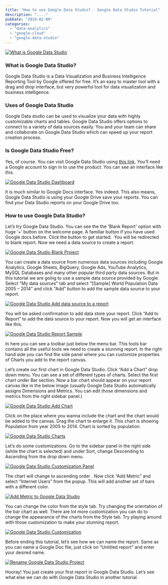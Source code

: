 ```yaml
---
title: "How to use Google Data Studio? - Google Data Studio Tutorial"
description: "...."
pubDate: "2019-02-09"
categories: 
  - "data-analytics"
  - "google-cloud"
  - "google-data-studio"
---
```


[![What is Google Data Studio](/images/Tutorial+1.png)](https://1.bp.blogspot.com/-cFCdj1PPbZY/YCi_fgz0cdI/AAAAAAAAPms/l-q24RTxcwwvstg8S4XLYgw4dTuxm4ZRACLcBGAsYHQ/s1280/Tutorial+1.png)

  

### What is Google Data Studio?

Google Data Studio is a Data Visualization and Business Intelligence Reporting Tool by Google offered for free. It’s an easy to master tool with a drag and drop interface, but very powerful tool for data visualization and business intelligence.

### Uses of Google Data Studio

Google Data studio can be used to visualize your data with highly customizable charts and tables. Google Data Studio offers options to connect to a variety of data sources easily. You and your team can share and collaborate on Google Data Studio which can speed up your report creation process.

### Is Google Data Studio Free?

Yes, of course. You can visit Google Data Studio using [this link](https://datastudio.google.com/). You’ll need a Google account to sign in to use the product. You can see an interface like this.

  

[![Google Data Studio Dashboard](/images/google-data-studio-home-page.PNG)](https://1.bp.blogspot.com/-sih3sOHOaxE/YCi_yUyyDBI/AAAAAAAAPm0/L5p-_rzcMS8sKGRwJaDSZsV_vUKZhP-cACLcBGAsYHQ/s1366/google-data-studio-home-page.PNG)

  

It is much similar to Google Docs interface. Yes indeed. This also means, Google Data Studio is using your Google Drive save your reports. You can find your Data Studio reports on your Google Drive too.

### How to use Google Data Studio?

Let’s try Google Data Studio. You can see the the 'Blank Report' option with huge ‘+’ button on the welcome page. A familiar button if you have used Google docs before. Click the button to get started.  You will be redirected to blank report. Now we need a data source to create a report.

  

[![Google Data Studio Blank Project](/images/google-data-studio-balnk-project.PNG)](https://1.bp.blogspot.com/-OPGbXqvYEMo/YCjAfR8ibPI/AAAAAAAAPnA/ezP9_w_KH2Il-Ah6jywY4O4Q6nNL6nENACLcBGAsYHQ/s1365/google-data-studio-balnk-project.PNG)

  

You can create a data source from numerous data sources including Google Analytics, Google Sheets, BigQuery, Google Ads, YouTube Analytics, MySQL Databases and many other popular third party data sources. But in this tutorial we are going to use a sample data source provided by Google. Select "My data sources" tab and select “\[Sample\] World Population Data 2005 – 2014” and click "Add" button to add the sample data source to your report.

  

[![Google Data Studio Add data source to a report](/images/google-data-studio-add-data-source.PNG)](https://1.bp.blogspot.com/-cwk-qnrHyeQ/YCjBVFqDqfI/AAAAAAAAPnM/KfO0YiIAWBIZ27A0fWoUW7QD88EiW-7IwCLcBGAsYHQ/s1366/google-data-studio-add-data-source.PNG)

  

You will be asked confirmation to add data store your report. Click “Add to Report” to add the data source to your report. Now you will get an interface like this.

  

[![Google Data Studio Report Sample](/images/google-data-studio-report.PNG)](https://1.bp.blogspot.com/-wGTZ3jd7qUY/YCjB4XJWafI/AAAAAAAAPnU/pVK6byziiB4oU3WCGe_-j3O5GTzSjqDfQCLcBGAsYHQ/s1365/google-data-studio-report.PNG)

  

In here you can see a toolbar just below the menu bar. This tools bar contains all the useful tools we need to create a stunning report. In the right hand side you can find the side panel where you can customize properties of Charts you add to the report canvas.

  

Let’s create our first chart in Google Data Studio. Click “Add a Chart” drop down menu. You can see a set of different types of charts. Select the first chart under Bar section. Now a bar chart should appear on your report canvas like in the below image (usually Google Data Studio automatically assigns Dimensions and Metrics. You can edit those dimensions and metrics from the right sidebar panel.)

  

[![Google Data Studio Add Chart](/images/google-data-studio-add-a-chart.PNG)](https://1.bp.blogspot.com/-6n4aErNd9ww/YCjCNWcw2SI/AAAAAAAAPnc/vJLOr84UIb8oUX_uQ0TqO8C4kBb1kc8pQCLcBGAsYHQ/s591/google-data-studio-add-a-chart.PNG)

  

  

Click on the place where you wanna include the chart and the chart would be added to the canvas. Drag the chart to enlarge it. This chart is showing Population from year 2005 to 2014. Chart is sorted by population.

  

[![Google Data Studio Charts](/images/google-data-studio-chart.PNG)](https://1.bp.blogspot.com/-YDzeX6T0FoE/YCjC2xAAvaI/AAAAAAAAPno/5RNc5KCCXqgIjC4_gJfAGMcEcqILcBdlACLcBGAsYHQ/s1366/google-data-studio-chart.PNG)

  

Let’s do some customizations. Go to the sidebar panel in the right side (while the chart is selected) and under Sort, change Descending to Ascending from the drop down menu.

  

[![Google Data Studio Customization Panel](/images/Google_Data_Studio_9.jpg)](https://1.bp.blogspot.com/-gG6lbotMPG0/XF8TUDvDetI/AAAAAAAAIeY/GpOtP4VL1vgiCzImIm6wWby4xOJaJypzQCLcBGAs/s1600/Google_Data_Studio_9.jpg)

  

The chart will change to ascending order . Now click “Add Metric” and select “Internet Users” from the popup. This will add another set of bars with a different color.

  

[![Add Metric to Google Data Studio](/images/Google_Data_Studio_10.jpg)](https://4.bp.blogspot.com/-94QW7V2aPp8/XF8TavSuORI/AAAAAAAAIec/YhvpI6N0nXEQid1PJ_H_BoCHlte4D0NhwCLcBGAs/s1600/Google_Data_Studio_10.jpg)

  

You can change the color from the style tab. Try changing the orientation of the bar chart as well. There are lot more customization you can do to change the appearance of the charts from the Style tab. Try playing around with those customization to make your stunning report.

  

[![Google Data Studio Customization](/images/google-data-studio-customize.PNG)](https://1.bp.blogspot.com/-A0bnbtWP0AM/YCjD_ShTCdI/AAAAAAAAPn4/oe5dtiN2wGQyxD_q-hvoAXGwdnAQTiGDQCLcBGAsYHQ/s1366/google-data-studio-customize.PNG)

  

Before ending this tutorial, let’s see how we can name the report. Same as you can name a Google Doc file, just click on “Untitled report” and enter your desired name.

  

[![Rename Google Data Studio Project](/images/Google_Data_Studio_12.jpg)](https://4.bp.blogspot.com/-fMalhYlXy0o/XF8TksuwovI/AAAAAAAAIeo/amIWk3_qiAsl8aAsWQYkF_OLYIH27tCpwCLcBGAs/s1600/Google_Data_Studio_12.jpg)

  

Hooray! You just create your first report in Google Data Studio. Let’s see what else we can do with Google Data Studio in another tutorial.
